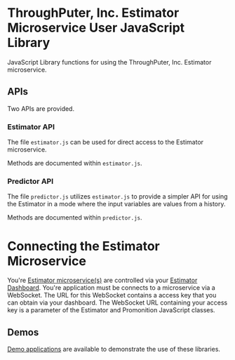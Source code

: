 # ThroughPuter, Inc. Estimator Microservice User JavaScript Library

JavaScript Library functions for using the ThroughPuter, Inc. Estimator microservice.

## APIs

Two APIs are provided.

### Estimator API

The file `estimator.js` can be used for direct access to the Estimator microservice.

Methods are documented within `estimator.js`.

### Predictor API

The file `predictor.js` utilizes `estimator.js` to provide a simpler API for using the Estimator in a mode where the input variables are values from a history.

Methods are documented within `predictor.js`.

# Connecting the Estimator Microservice

You're [Estimator microservice(s)](https://www.estimatorlab.com) are controlled via your [Estimator Dashboard](https://www.estimatorlab.com). You're application must be connects to a microservice via a WebSocket. The URL for this WebSocket contains a access key that you can obtain via your dashboard. The WebSocket URL containing your access key is a parameter of the Estimator and Promonition JavaScript classes.

## Demos

[Demo applications](https://github.com/throughputer/estimator_demos) are available to demonstrate the use of these libraries.
